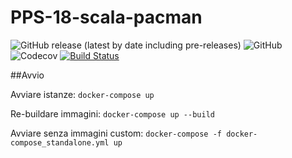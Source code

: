 # PPS-18-scala-pacman

![GitHub release (latest by date including pre-releases)](https://img.shields.io/github/v/release/PPS-18-scala-pacman/PPS-18-scala-pacman?include_prereleases)
![GitHub](https://img.shields.io/github/license/PPS-18-scala-pacman/PPS-18-scala-pacman)
![Codecov](https://img.shields.io/codecov/c/gh/PPS-18-scala-pacman/PPS-18-scala-pacman)
[![Build Status](https://travis-ci.org/PPS-18-scala-pacman/PPS-18-scala-pacman.svg?branch=develop)](https://travis-ci.org/PPS-18-scala-pacman/PPS-18-scala-pacman)

##Avvio

Avviare istanze: ```docker-compose up```

Re-buildare immagini: ```docker-compose up --build```

Avviare senza immagini custom: ```docker-compose -f docker-compose_standalone.yml up```
